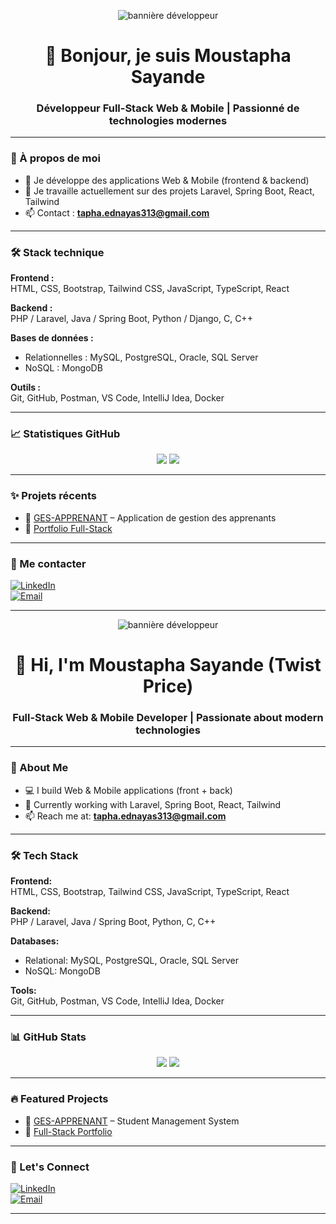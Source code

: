 <!-- ===== VERSION FRANÇAISE ===== -->
<p align="center">
  <img src="https://raw.githubusercontent.com/thetaf313/thetaf313/main/assets/banner.png" alt="bannière développeur" />
</p>


<h1 align="center">👋 Bonjour, je suis Moustapha Sayande</h1>
<h3 align="center">Développeur Full-Stack Web & Mobile | Passionné de technologies modernes</h3>

---

### 🚀 À propos de moi

- 🔧 Je développe des applications Web & Mobile (frontend & backend)
- 🌱 Je travaille actuellement sur des projets Laravel, Spring Boot, React, Tailwind
- 📫 Contact : **tapha.ednayas313@gmail.com**

---

### 🛠️ Stack technique

**Frontend :**  
HTML, CSS, Bootstrap, Tailwind CSS, JavaScript, TypeScript, React

**Backend :**  
PHP / Laravel, Java / Spring Boot, Python / Django, C, C++

**Bases de données :**

- Relationnelles : MySQL, PostgreSQL, Oracle, SQL Server
- NoSQL : MongoDB

**Outils :**  
Git, GitHub, Postman, VS Code, IntelliJ Idea, Docker

---

### 📈 Statistiques GitHub

<p align="center">
  <img src="https://github-readme-stats.vercel.app/api?username=thetaf313&show_icons=true&theme=tokyonight" />
  <img src="https://github-readme-streak-stats.herokuapp.com/?user=thetaf313&theme=tokyonight" />
</p>

---

### ✨ Projets récents

- 🔧 [GES-APPRENANT](https://github.com/thetaf313/ges-apprenant) – Application de gestion des apprenants
- 💼 [Portfolio Full-Stack](https://github.com/thetaf313/portfolio)

---

### 🤝 Me contacter

[![LinkedIn](https://img.shields.io/badge/LinkedIn-0077B5?style=flat&logo=linkedin&logoColor=white)](https://www.linkedin.com/in/moustapha-sayande-254302365)  
[![Email](https://img.shields.io/badge/Email-D14836?style=flat&logo=gmail&logoColor=white)](mailto:tapha.ednayas313@gmail.com)

---

<!-- ===== ENGLISH VERSION ===== -->

<p align="center">
  <img src="https://raw.githubusercontent.com/thetaf313/thetaf313/main/assets/banner.png" alt="bannière développeur" />
</p>

<h1 align="center">👋 Hi, I'm Moustapha Sayande (Twist Price)</h1>
<h3 align="center">Full-Stack Web & Mobile Developer | Passionate about modern technologies</h3>

---

### 🚀 About Me

- 💻 I build Web & Mobile applications (front + back)
- 🌱 Currently working with Laravel, Spring Boot, React, Tailwind
- 📫 Reach me at: **tapha.ednayas313@gmail.com**

---

### 🛠️ Tech Stack

**Frontend:**  
HTML, CSS, Bootstrap, Tailwind CSS, JavaScript, TypeScript, React

**Backend:**  
PHP / Laravel, Java / Spring Boot, Python, C, C++

**Databases:**

- Relational: MySQL, PostgreSQL, Oracle, SQL Server
- NoSQL: MongoDB

**Tools:**  
Git, GitHub, Postman, VS Code, IntelliJ Idea, Docker

---

### 📊 GitHub Stats

<p align="center">
  <img src="https://github-readme-stats.vercel.app/api?username=thetaf313&show_icons=true&theme=tokyonight" />
  <img src="https://github-readme-streak-stats.herokuapp.com/?user=thetaf313&theme=tokyonight" />
</p>

---

### 🔥 Featured Projects

- 🔧 [GES-APPRENANT](https://github.com/thetaf313/ges-apprenant) – Student Management System
- 💼 [Full-Stack Portfolio](https://github.com/thetaf313/portfolio)

---

### 🤝 Let's Connect

[![LinkedIn](https://img.shields.io/badge/LinkedIn-0077B5?style=flat&logo=linkedin&logoColor=white)](https://www.linkedin.com/in/moustapha-sayande-254302365)  
[![Email](https://img.shields.io/badge/Email-D14836?style=flat&logo=gmail&logoColor=white)](mailto:tapha.ednayas313@gmail.com)

---

